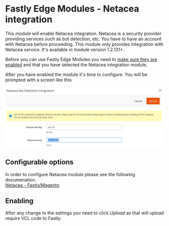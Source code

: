 # Fastly Edge Modules - Netacea integration 

This module will enable Netacea integration. Netacea is a security provider providing services such 
as bot detection, etc. You have to have an account with Netacea before proceeding. This module only provides
integration with Netacea service. It's available in module version 1.2.131+. 

Before you can use Fastly Edge Modules you need to [make sure they are enabled](https://github.com/fastly/fastly-magento2/blob/master/Documentation/Guides/Edge-Modules/EDGE-MODULES.md) and that you have selected the Netacea integration module.

After you have enabled the module it's time to configure. You will be prompted with a screen like this

![Fastly Edge Module Netacea configuration](../../images/guides/edge-modules/edge-module-netacea.jpg "Fastly Edge Module Netacea configuration")

## Configurable options

In order to configure Netacea module please see the following documenation.<br />
[Netacea - Fastly/Magento](https://docs.netacea.com/netacea-plugin-information/fastly-magento/installation-and-configuration)

## Enabling

After any change to the settings you need to click *Upload* as that will upload require VCL code to Fastly.
